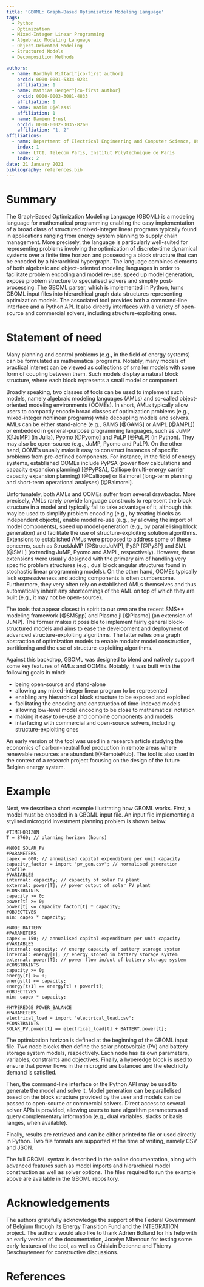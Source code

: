 ```yaml
---
title: 'GBOML: Graph-Based Optimization Modeling Language'
tags:
  - Python
  - Optimization
  - Mixed-Integer Linear Programming
  - Algebraic Modeling Language
  - Object-Oriented Modeling
  - Structured Models
  - Decomposition Methods

authors:
  - name: Bardhyl Miftari^[co-first author]
    orcid: 0000-0001-5334-0234
    affiliation: 1
  - name: Mathias Berger^[co-first author]
    orcid: 0000-0003-3081-4833
    affiliation: 1
  - name: Hatim Djelassi
    affiliation: 1
  - name: Damien Ernst
    orcid: 0000-0002-3035-8260
    affiliation: "1, 2"
affiliations:
  - name: Department of Electrical Engineering and Computer Science, University of Liège
    index: 1
  - name: LTCI, Telecom Paris, Institut Polytechnique de Paris
    index: 2
date: 21 January 2021
bibliography: references.bib
---
```


# Summary

The Graph-Based Optimization Modeling Language (GBOML) is a modeling language for mathematical programming enabling the easy implementation of a broad class of structured mixed-integer linear programs typically found in applications ranging from energy system planning to supply chain management. More precisely, the language is particularly well-suited for representing problems involving the optimization of discrete-time dynamical systems over a finite time horizon and possessing a block structure that can be encoded by a hierarchical hypergraph. The language combines elements of both algebraic and object-oriented modeling languages in order to facilitate problem encoding and model re-use, speed up model generation, expose problem structure to specialised solvers and simplify post-processing. The GBOML parser, which is implemented in Python, turns GBOML input files into hierarchical graph data structures representing optimization models. The associated tool provides both a command-line interface and a Python API. It also directly interfaces with a variety of open-source and commercial solvers, including structure-exploiting ones.

# Statement of need

Many planning and control problems (e.g., in the field of energy systems) can be formulated as mathematical programs. Notably, many models of practical interest can be viewed as collections of smaller models with some form of coupling between them. Such models display a natural block structure, where each block represents a small model or component.

Broadly speaking, two classes of tools can be used to implement such models, namely algebraic modeling languages (AMLs) and so-called object-oriented modeling environments (OOMEs). In short, AMLs typically allow users to compactly encode broad classes of optimization problems (e.g., mixed-integer nonlinear programs) while decoupling models and solvers. AMLs can be either stand-alone (e.g., GAMS [@GAMS] or AMPL [@AMPL]) or embedded in general-purpose programming languages, such as JuMP [@JuMP] (in Julia), Pyomo [@Pyomo] and PuLP [@PuLP] (in Python). They may also be open-source (e.g., JuMP, Pyomo and PuLP). On the other hand, OOMEs usually make it easy to construct instances of specific problems from pre-defined components. For instance, in the field of energy systems, established OOMEs include PyPSA (power flow calculations and capacity expansion planning) [@PyPSA], Calliope (multi-energy carrier capacity expansion planning) [@Calliope] or Balmorel (long-term planning and short-term operational analyses) [@Balmorel].

Unfortunately, both AMLs and OOMEs suffer from several drawbacks. More precisely, AMLs rarely provide language constructs to represent the block structure in a model and typically fail to take advantage of it, although this may be used to simplify problem encoding (e.g., by treating blocks as independent objects), enable model re-use (e.g., by allowing the import of model components), speed up model generation (e.g., by parallelising block generation) and facilitate the use of structure-exploiting solution algorithms. Extensions to established AMLs were proposed to address some of these concerns, such as StructJuMP [@StructJuMP], PySP [@PySP] and SML [@SML] (extending JuMP, Pyomo and AMPL, respectively). However, these extensions were usually designed with the primary aim of handling very specific problem structures (e.g., dual block angular structures found in stochastic linear  programming models). On the other hand, OOMEs typically lack expressiveness and adding components is often cumbersome. Furthermore, they very often rely on established AMLs themselves and thus automatically inherit any shortcomings of the AML on top of which they are built (e.g., it may not be open-source).

The tools that appear closest in spirit to our own are the recent SMS++ modeling framework [@SMSpp] and Plasmo.jl [@Plasmo] (an extension of JuMP). The former makes it possible to implement fairly general block-structured models and aims to ease the development and deployment of advanced structure-exploiting algorithms. The latter relies on a graph abstraction of optimization models to enable modular model construction, partitioning and the use of structure-exploiting algorithms.

Against this backdrop, GBOML was designed to blend and natively support some key features of AMLs and OOMEs. Notably, it was built with the following goals in mind:

- being open-source and stand-alone
- allowing any mixed-integer linear program to be represented
- enabling any hierarchical block structure to be exposed and exploited
- facilitating the encoding and construction of time-indexed models
- allowing low-level model encoding to be close to mathematical notation
- making it easy to re-use and combine components and models
- interfacing with commercial and open-source solvers, including structure-exploiting ones

An early version of the tool was used in a research article studying the economics of carbon-neutral fuel production in remote areas where renewable resources are abundant [@RemoteHub]. The tool is also used in the context of a research project focusing on the design of the future Belgian energy system.

# Example

Next, we describe a short example illustrating how GBOML works. First, a model must be encoded in a GBOML input file. An input file implementing a stylised microgrid investment planning problem is shown below.

```
#TIMEHORIZON
T = 8760; // planning horizon (hours)

#NODE SOLAR_PV
#PARAMETERS
capex = 600; // annualised capital expenditure per unit capacity
capacity_factor = import "pv_gen.csv"; // normalised generation profile
#VARIABLES
internal: capacity; // capacity of solar PV plant
external: power[T]; // power output of solar PV plant
#CONSTRAINTS
capacity >= 0;
power[t] >= 0;
power[t] <= capacity_factor[t] * capacity;
#OBJECTIVES
min: capex * capacity;

#NODE BATTERY
#PARAMETERS
capex = 150; // annualised capital expenditure per unit capacity
#VARIABLES
internal: capacity; // energy capacity of battery storage system
internal: energy[T]; // energy stored in battery storage system
external: power[T]; // power flow in/out of battery storage system
#CONSTRAINTS
capacity >= 0;
energy[t] >= 0;
energy[t] <= capacity;
energy[t+1] == energy[t] + power[t];
#OBJECTIVES
min: capex * capacity;

#HYPEREDGE POWER_BALANCE
#PARAMETERS
electrical_load = import "electrical_load.csv";
#CONSTRAINTS
SOLAR_PV.power[t] == electrical_load[t] + BATTERY.power[t];
```

The optimization horizon is defined at the beginning of the GBOML input file. Two node blocks then define the solar photovoltaic (PV) and battery storage system models, respectively. Each node has its own parameters, variables, constraints and objectives. Finally, a hyperedge block is used to ensure that power flows in the microgrid are balanced and the electricity demand is satisfied.

Then, the command-line interface or the Python API may be used to generate the model and solve it. Model generation can be parallelised based on the block structure provided by the user and models can be passed to open-source or commercial solvers. Direct access to several solver APIs is provided, allowing users to tune algorithm parameters and query complementary information (e.g., dual variables, slacks or basis ranges, when available).

Finally, results are retrieved and can be either printed to file or used directly in Python. Two file formats are supported at the time of writing, namely CSV and JSON.

The full GBOML syntax is described in the online documentation, along with advanced features such as model imports and hierarchical model construction as well as solver options. The files required to run the example above are available in the GBOML repository.

# Acknowledgements

The authors gratefully acknowledge the support of the Federal Government of Belgium through its Energy Transition Fund and the INTEGRATION project. The authors would also like to thank Adrien Bolland for his help with an early version of the documentation, Jocelyn Mbenoun for testing some early features of the tool, as well as Ghislain Detienne and Thierry Deschuyteneer for constructive discussions.

# References
